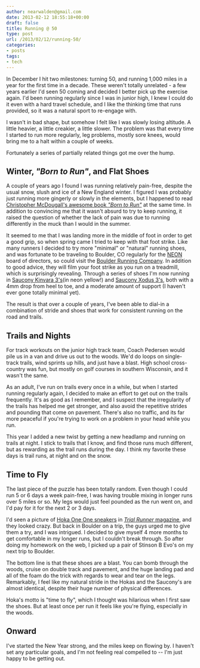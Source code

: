 ```yaml
---
author: nearwalden@gmail.com
date: 2013-02-12 18:55:18+00:00
draft: false
title: Running @ 50
type: post
url: /2013/02/12/running-50/
categories:
- posts
tags:
- tech
---
```


In December I hit two milestones: turning 50, and running 1,000 miles in a year for the first time in a decade. These weren't totally unrelated - a few years earlier I'd seen 50 coming and decided I better pick up the exercise again. I'd been running regularly since I was in junior high, I knew I could do it even with a hard travel schedule, and I like the thinking time that runs provided, so it was a natural sport to re-engage with.





I wasn't in bad shape, but somehow I felt like I was slowly losing altitude. A little heavier, a little creakier, a little slower. The problem was that every time I started to run more regularly, leg problems, mostly sore knees, would bring me to a halt within a couple of weeks.





Fortunately a series of partially related things got me over the hump.





## Winter, _"Born to Run"_, and Flat Shoes





A couple of years ago I found I was running relatively pain-free, despite the usual snow, slush and ice of a New England winter. I figured I was probably just running more gingerly or slowly in the elements, but I happened to read [Christopher McDougall's awesome book _"Born to Run"_](http://www.amazon.com/Born-Run-Hidden-Superathletes-Greatest/dp/0307279189) at the same time. In addition to convincing me that it wasn't absurd to try to keep running, it raised the question of whether the lack of pain was due to running differently in the muck than I would in the summer.





It seemed to me that I was landing more in the middle of foot in order to get a good grip, so when spring came I tried to keep with that foot strike. Like many runners I decided to try more "minimal" or "natural" running shoes, and was fortunate to be traveling to Boulder, CO  regularly for the [NEON](http://www.neoninc.org/) board of directors, so could visit the [Boulder Running Company](http://www.boulderrunningcompany.com/). In addition to good advice, they will film your foot strike as you run on a treadmill, which is surprisingly revealing. Through a series of shoes I'm now running in [Saucony Kinvara 3's](http://community.saucony.com/kinvara3/)(in neon yellow!) and [Saucony Xodus 3's](http://www.saucony.com/store/SiteController/saucony/productdetails?catId=cat10004&subCatId=cat520164&showDefaultOption=true&stockNumber=20147-4&skuId=***4********20147-4*M130&productId=4-108380&&subCatId=cat520164&productId=4-108380&stockNumber=20147-4&subCatTabId=&catId=cat10004&productdisplayName=Men's+Xodus+3.0&subcatdisplayName=Trail+Running&skuId=***4********20147-4*M130&pageIdentifier=productdetail&catdisplayName=Men&showDefaultOption=true), both with a 4mm drop from heel to toe, and a moderate amount of support (I haven't ever gone totally minimal yet).





The result is that over a couple of years, I've been able to dial-in a combination of stride and shoes that work for consistent running on the road and trails.





## Trails and Nights





For track workouts on the junior high track team, Coach Pedersen would pile us in a van and drive us out to the woods. We'd do loops on single-track trails, wind sprints up hills, and just have a blast. High school cross-country was fun, but mostly on golf courses in southern Wisconsin, and it wasn't the same.





As an adult, I've run on trails every once in a while, but when I started running regularly again, I decided to make an effort to get out on the trails frequently.  It's as good as I remember, and I suspect that the irregularity of the trails has helped me get stronger, and also avoid the repetitive strides and pounding that come on pavement. There's also no traffic, and its far more peaceful if you're trying to work on a problem in your head while you run.





This year I added a new twist by getting a new headlamp and running on trails at night. I stick to trails that I know, and find those runs much different, but as rewarding as the trail runs during the day. I think my favorite these days is trail runs, at night and on the snow.





## Time to Fly





The last piece of the puzzle has been totally random. Even though I could run 5 or 6 days a week pain-free, I was having trouble mixing in longer runs over 5 miles or so. My legs would just feel pounded as the run went on, and I'd pay for it for the next 2 or 3 days.





I'd seen a picture of [Hoka One One sneakers](http://hokaoneone-na.com/index.html) in [_Trial Runner_ magazine](http://www.trailrunnermag.com/), and they looked crazy. But back in Boulder on a trip, the guys urged me to give them a try, and I was intrigued. I decided to give myself 4 more months to get comfortable in my longer runs, but I couldn't break through. So after doing my homework on the web, I picked up a pair of Stinson B Evo's on my next trip to Boulder.





The bottom line is that these shoes are a blast. You can bomb through the woods, cruise on double track and pavement, and the huge landing pad and all of the foam do the trick with regards to wear and tear on the legs. Remarkably, I feel like my natural stride in the Hokas and the Saucony's are almost identical, despite their huge number of physical differences.





Hoka's motto is "time to fly", which I thought was hilarious when I first saw the shoes. But at least once per run it feels like you're flying, especially in the woods.





## Onward





I've started the New Year strong, and the miles keep on flowing by. I haven't set any particular goals, and I'm not feeling real compelled to -- I'm just happy to be getting out.




